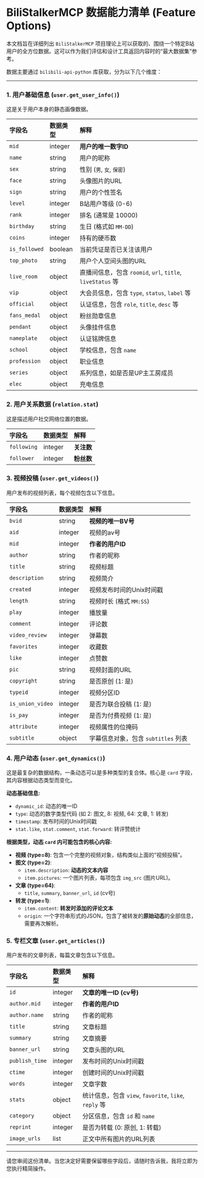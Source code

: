 # BiliStalkerMCP 数据能力清单 (Feature Options)

本文档旨在详细列出 `BiliStalkerMCP` 项目理论上可以获取的、围绕一个特定B站用户的全方位数据。这可以作为我们评估和设计工具返回内容时的“最大数据集”参考。

数据主要通过 `bilibili-api-python` 库获取，分为以下几个维度：

---

### 1. 用户基础信息 (`user.get_user_info()`)

这是关于用户本身的静态画像数据。

| 字段名 | 数据类型 | 解释 |
| :--- | :--- | :--- |
| `mid` | integer | **用户的唯一数字ID** |
| `name` | string | 用户的昵称 |
| `sex` | string | 性别 (`男`, `女`, `保密`) |
| `face` | string | 头像图片的URL |
| `sign` | string | 用户的个性签名 |
| `level` | integer | B站用户等级 (0-6) |
| `rank` | integer | 排名 (通常是 10000) |
| `birthday` | string | 生日 (格式如 `MM-DD`) |
| `coins` | integer | 持有的硬币数 |
| `is_followed` | boolean | 当前凭证是否已关注该用户 |
| `top_photo` | string | 用户个人空间头图的URL |
| `live_room` | object | 直播间信息，包含 `roomid`, `url`, `title`, `liveStatus` 等 |
| `vip` | object | 大会员信息，包含 `type`, `status`, `label` 等 |
| `official` | object | 认证信息，包含 `role`, `title`, `desc` 等 |
| `fans_medal` | object | 粉丝勋章信息 |
| `pendant` | object | 头像挂件信息 |
| `nameplate` | object | 认证铭牌信息 |
| `school` | object | 学校信息，包含 `name` |
| `profession` | object | 职业信息 |
| `series` | object | 系列信息，如是否是UP主工房成员 |
| `elec` | object | 充电信息 |

### 2. 用户关系数据 (`relation.stat`)

这是描述用户社交网络位置的数据。

| 字段名 | 数据类型 | 解释 |
| :--- | :--- | :--- |
| `following` | integer | **关注数** |
| `follower` | integer | **粉丝数** |

### 3. 视频投稿 (`user.get_videos()`)

用户发布的视频列表，每个视频包含以下信息。

| 字段名 | 数据类型 | 解释 |
| :--- | :--- | :--- |
| `bvid` | string | **视频的唯一BV号** |
| `aid` | integer | 视频的av号 |
| `mid` | integer | **作者的用户ID** |
| `author` | string | 作者的昵称 |
| `title` | string | 视频标题 |
| `description` | string | 视频简介 |
| `created` | integer | 视频发布时间的Unix时间戳 |
| `length` | string | 视频时长 (格式 `MM:SS`) |
| `play` | integer | 播放量 |
| `comment` | integer | 评论数 |
| `video_review` | integer | 弹幕数 |
| `favorites` | integer | 收藏数 |
| `like` | integer | 点赞数 |
| `pic` | string | 视频封面的URL |
| `copyright` | string | 是否原创 (1: 是) |
| `typeid` | integer | 视频分区ID |
| `is_union_video` | integer | 是否为联合投稿 (1: 是) |
| `is_pay` | integer | 是否为付费视频 (1: 是) |
| `attribute` | integer | 视频属性的位掩码 |
| `subtitle` | object | 字幕信息对象，包含 `subtitles` 列表 |

### 4. 用户动态 (`user.get_dynamics()`)

这是最复杂的数据结构，一条动态可以是多种类型的复合体。核心是 `card` 字段，其内容根据动态类型而变化。

**动态基础信息:**
- `dynamic_id`: 动态的唯一ID
- `type`: 动态的数字类型代码 (如 2: 图文, 8: 视频, 64: 文章, 1: 转发)
- `timestamp`: 发布时间的Unix时间戳
- `stat.like`, `stat.comment`, `stat.forward`: 转评赞统计

**根据类型，动态 `card` 内可能包含的核心内容:**
- **视频 (type=8)**: 包含一个完整的视频对象，结构类似上面的“视频投稿”。
- **图文 (type=2)**: 
    - `item.description`: **动态的文本内容**
    - `item.pictures`: 一个图片列表，每项包含 `img_src` (图片URL)。
- **文章 (type=64)**: 
    - `title`, `summary`, `banner_url`, `id` (cv号)
- **转发 (type=1)**: 
    - `item.content`: **转发时添加的评论文本**
    - `origin`: 一个字符串形式的JSON，包含了被转发的**原始动态**的全部信息，需要再次解析。

### 5. 专栏文章 (`user.get_articles()`)

用户发布的文章列表，每篇文章包含以下信息。

| 字段名 | 数据类型 | 解释 |
| :--- | :--- | :--- |
| `id` | integer | **文章的唯一ID (cv号)** |
| `author.mid` | integer | **作者的用户ID** |
| `author.name` | string | 作者的昵称 |
| `title` | string | 文章标题 |
| `summary` | string | 文章摘要 |
| `banner_url` | string | 文章头图的URL |
| `publish_time` | integer | 发布时间的Unix时间戳 |
| `ctime` | integer | 创建时间的Unix时间戳 |
| `words` | integer | 文章字数 |
| `stats` | object | 统计信息，包含 `view`, `favorite`, `like`, `reply` 等 |
| `category` | object | 分区信息，包含 `id` 和 `name` |
| `reprint` | integer | 是否为转载 (0: 原创, 1: 转载) |
| `image_urls` | list | 正文中所有图片的URL列表 |

---

请您审阅这份清单。当您决定好需要保留哪些字段后，请随时告诉我，我将立即为您执行精简操作。